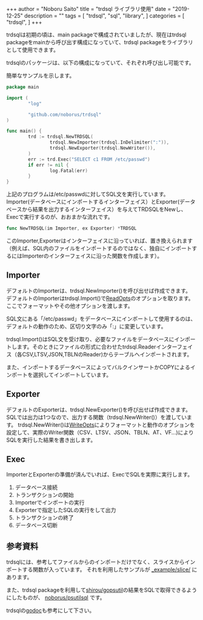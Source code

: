 +++
author = "Noboru Saito"
title = "trdsql ライブラリ使用"
date = "2019-12-25"
description = ""
tags = [
    "trdsql",
    "sql",
    "library",
]
categories = [
    "trdsql",
]
+++

trdsqlは初期の頃は、main packageで構成されていましたが、現在はtrdsql packageをmainから呼び出す構成になっていて、trdsql packageをライブラリとして使用できます。

trdsqlのパッケージは、以下の構成になっていて、それぞれ呼び出し可能です。

簡単なサンプルを示します。

```go
package main

import (
        "log"

        "github.com/noborus/trdsql"
)

func main() {
        trd := trdsql.NewTRDSQL(
                trdsql.NewImporter(trdsql.InDelimiter(":")),
                trdsql.NewExporter(trdsql.NewWriter()),
        )
        err := trd.Exec("SELECT c1 FROM /etc/passwd")
        if err != nil {
                log.Fatal(err)
        }
}
```

上記のプログラムは/etc/passwdに対してSQL文を実行しています。
Importer(データベースにインポートするインターフェイス）とExporter(データベースから結果を出力するインターフェイス）を与えてTRDSQLをNewし、Execで実行するのが、おおまかな流れです。

```go
func NewTRDSQL(im Importer, ex Exporter) *TRDSQL
```

このImporter,Exporterはインターフェイスに沿っていれば、置き換えられます（例えば、SQL内のファイルをインポートするのではなく、独自にインポートするにはImporterのインターフェイスに沿った関数を作成します）。

## Importer

デフォルトのImporterは、trdsql.NewImporter()を呼び出せば作成できます。
デフォルトのImporterはtrdsql.Import()で[ReadOpts](https://godoc.org/github.com/noborus/trdsql#ReadOpts)のオプションを取ります。ここでフォーマットやその他オプションを渡します。

SQL文にある「/etc/passwd」をデータベースにインポートして使用するのは、デフォルトの動作のため、区切り文字のみ「:」に変更しています。

trdsql.Import()はSQL文を受け取り、必要なファイルをデータベースにインポートします。そのときにファイルの形式に合わせたtrdsql.Readerインターフェイス（各CSV,LTSV,JSON,TBLNのReader)からテーブルへインポートされます。

また、インポートするデータベースによってバルクインサートかCOPYによるインポートを選択してインポートしています。

## Exporter

デフォルトのExporterは、trdsql.NewExporter()を呼び出せば作成できます。
SQLでは出力は1つなので、出力する関数（trdsql.NewWriter()）を渡しています。
trdsql.NewWriter()は[WriteOpts](https://godoc.org/github.com/noborus/trdsql#WriteOpts)によりフォーマットと動作のオプションを設定して、実際のWriter関数（CSV、LTSV、JSON、TBLN、AT、VF...)によりSQLを実行した結果を書き出します。

## Exec

ImporterとExporterの準備が済んでいれば、ExecでSQLを実際に実行します。

1. データベース接続
1. トランザクションの開始
1. Importerでインポートの実行
1. Exporterで指定したSQLの実行をして出力
1. トランザクションの終了
1. データベース切断

## 参考資料

trdsqlには、参考してファイルからのインポートだけでなく、スライスからインポートする関数が入っています。
それを利用したサンプルが [_example/slice/](https://github.com/noborus/trdsql/blob/master/_example/slice/main.go "github.com/noborus/trdsql/blob/master/_example/slice/main.go") にあります。

また、trdsql packageを利用して[shirou/gopsutil](https://github.com/shirou/gopsutil "github.com/shirou/gopsutil")の結果をSQLで取得できるようにしたものが、
[noborus/psutilsql](https://github.com/noborus/psutilsql "github.com/noborus/psutilsql") です。

trdsqlの[godoc](https://godoc.org/github.com/noborus/trdsql "godoc.org/github.com/noborus/trdsql")も参考にして下さい。
